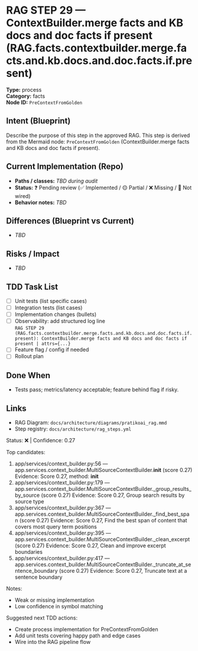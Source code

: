# RAG STEP 29 — ContextBuilder.merge facts and KB docs and doc facts if present (RAG.facts.contextbuilder.merge.facts.and.kb.docs.and.doc.facts.if.present)

**Type:** process  
**Category:** facts  
**Node ID:** `PreContextFromGolden`

## Intent (Blueprint)
Describe the purpose of this step in the approved RAG. This step is derived from the Mermaid node: `PreContextFromGolden` (ContextBuilder.merge facts and KB docs and doc facts if present).

## Current Implementation (Repo)
- **Paths / classes:** _TBD during audit_
- **Status:** ❓ Pending review (✅ Implemented / 🟡 Partial / ❌ Missing / 🔌 Not wired)
- **Behavior notes:** _TBD_

## Differences (Blueprint vs Current)
- _TBD_

## Risks / Impact
- _TBD_

## TDD Task List
- [ ] Unit tests (list specific cases)
- [ ] Integration tests (list cases)
- [ ] Implementation changes (bullets)
- [ ] Observability: add structured log line  
  `RAG STEP 29 (RAG.facts.contextbuilder.merge.facts.and.kb.docs.and.doc.facts.if.present): ContextBuilder.merge facts and KB docs and doc facts if present | attrs={...}`
- [ ] Feature flag / config if needed
- [ ] Rollout plan

## Done When
- Tests pass; metrics/latency acceptable; feature behind flag if risky.

## Links
- RAG Diagram: `docs/architecture/diagrams/pratikoai_rag.mmd`
- Step registry: `docs/architecture/rag_steps.yml`


<!-- AUTO-AUDIT:BEGIN -->
Status: ❌  |  Confidence: 0.27

Top candidates:
1) app/services/context_builder.py:56 — app.services.context_builder.MultiSourceContextBuilder.__init__ (score 0.27)
   Evidence: Score 0.27, method: __init__
2) app/services/context_builder.py:179 — app.services.context_builder.MultiSourceContextBuilder._group_results_by_source (score 0.27)
   Evidence: Score 0.27, Group search results by source type
3) app/services/context_builder.py:367 — app.services.context_builder.MultiSourceContextBuilder._find_best_span (score 0.27)
   Evidence: Score 0.27, Find the best span of content that covers most query term positions
4) app/services/context_builder.py:395 — app.services.context_builder.MultiSourceContextBuilder._clean_excerpt (score 0.27)
   Evidence: Score 0.27, Clean and improve excerpt boundaries
5) app/services/context_builder.py:417 — app.services.context_builder.MultiSourceContextBuilder._truncate_at_sentence_boundary (score 0.27)
   Evidence: Score 0.27, Truncate text at a sentence boundary

Notes:
- Weak or missing implementation
- Low confidence in symbol matching

Suggested next TDD actions:
- Create process implementation for PreContextFromGolden
- Add unit tests covering happy path and edge cases
- Wire into the RAG pipeline flow
<!-- AUTO-AUDIT:END -->